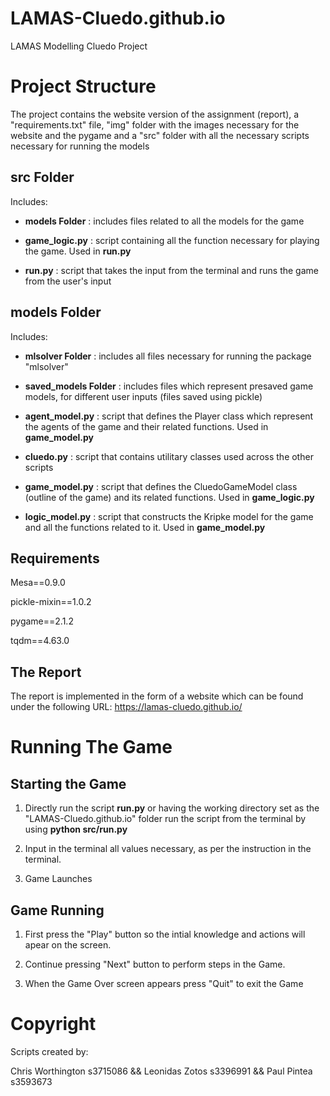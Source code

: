 # LAMAS-Cluedo.github.io
LAMAS Modelling Cluedo Project


# Project Structure

The project contains the website version of the assignment (report), a "requirements.txt" file, "img" folder with the images necessary for the website and the pygame and a "src" folder with all the necessary scripts necessary for running the models

## src Folder

Includes:
- **models Folder** : includes files related to all the models for the game

- **game_logic.py** : script containing all the function necessary for playing the game. Used in **run.py**

- **run.py** : script that takes the input from the terminal and runs the game from the user's input

## models Folder

Includes:
- **mlsolver Folder** : includes all files necessary for running the package "mlsolver"

- **saved_models Folder** : includes files which represent presaved game models, for different user inputs (files saved using pickle)

- **agent_model.py** : script that defines the Player class which represent the agents of the game and their related functions. Used in **game_model.py**

- **cluedo.py** : script that contains utilitary classes used across the other scripts

- **game_model.py** : script that defines the CluedoGameModel class (outline of the game) and its related functions. Used in **game_logic.py**

- **logic_model.py** : script that constructs the Kripke model for the game and all the functions related to it. Used in **game_model.py**

## Requirements

Mesa==0.9.0

pickle-mixin==1.0.2

pygame==2.1.2

tqdm==4.63.0

## The Report
The report is implemented in the form of a website which can be found under the following URL: https://lamas-cluedo.github.io/

# Running The Game

## Starting the Game

1. Directly run the script **run.py** or having the working directory set as the "LAMAS-Cluedo.github.io" folder run the script from the terminal by using **python src/run.py**

2. Input in the terminal all values necessary, as per the instruction in the terminal.

3. Game Launches

## Game Running

1. First press the "Play" button so the intial knowledge and actions will apear on the screen.

2. Continue pressing "Next" button to perform steps in the Game.

3. When the Game Over screen appears press "Quit" to exit the Game

# Copyright
Scripts created by:

Chris Worthington s3715086 && Leonidas Zotos s3396991 && Paul Pintea s3593673